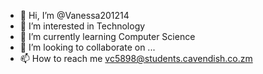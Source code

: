 - 👋 Hi, I’m @Vanessa201214
- 👀 I’m interested in Technology
- 🌱 I’m currently learning Computer Science
- 💞️ I’m looking to collaborate on ...
- 📫 How to reach me vc5898@students.cavendish.co.zm

<!---
Vanessa201214/Vanessa201214 is a ✨ special ✨ repository because its `README.md` (this file) appears on your GitHub profile.
You can click the Preview link to take a look at your changes.
--->
